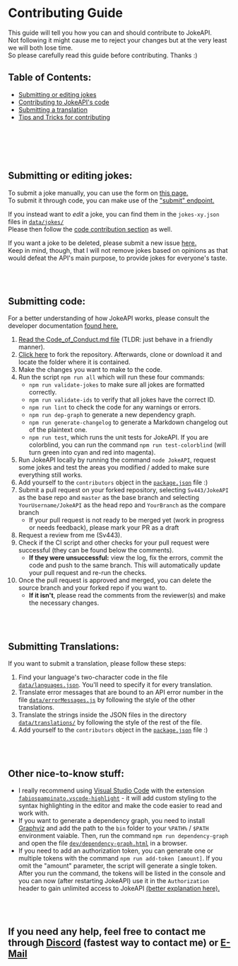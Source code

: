 # Contributing Guide
This guide will tell you how you can and should contribute to JokeAPI.  
Not following it might cause me to reject your changes but at the very least we will both lose time.  
So please carefully read this guide before contributing. Thanks :)

## Table of Contents:
- [Submitting or editing jokes](#submitting-or-editing-jokes)
- [Contributing to JokeAPI's code](#submitting-code)
- [Submitting a translation](#submitting-translations)
- [Tips and Tricks for contributing](#other-nice-to-know-stuff)

<br><br><br><br>

## Submitting or editing jokes:
To submit a joke manually, you can use the form on [this page.](https://v2.jokeapi.dev/#submit)  
To submit it through code, you can make use of the ["submit" endpoint.](https://v2.jokeapi.dev/#submit-endpoint)  
  
If you instead want to *edit* a joke, you can find them in the `jokes-xy.json` files in [`data/jokes/`](../data/jokes/)  
Please then follow the [code contribution section](#submitting-code) as well.  
  
If you want a joke to be deleted, please submit a new issue [here.](https://github.com/Sv443/JokeAPI/issues/new?assignees=Sv443&labels=%E2%9D%97+reported+joke&template=report-a-joke.md&title=)  
Keep in mind, though, that I will not remove jokes based on opinions as that would defeat the API's main purpose, to provide jokes for everyone's taste.  

<br><br>

## Submitting code:
For a better understanding of how JokeAPI works, please consult the developer documentation [found here.](../dev/docs/home.md#readme)

1. [Read the Code_of_Conduct.md file](./Code_of_Conduct.md) (TLDR: just behave in a friendly manner).
2. [Click here](https://github.com/Sv443/JokeAPI/fork) to fork the repository. Afterwards, clone or download it and locate the folder where it is contained.
3. Make the changes you want to make to the code.
4. Run the script `npm run all` which will run these four commands:
    - `npm run validate-jokes` to make sure all jokes are formatted correctly.
    - `npm run validate-ids` to verify that all jokes have the correct ID.
    - `npm run lint` to check the code for any warnings or errors.
    - `npm run dep-graph` to generate a new dependency graph.
    - `npm run generate-changelog` to generate a Markdown changelog out of the plaintext one.
    - `npm run test`, which runs the unit tests for JokeAPI. If you are colorblind, you can run the command `npm run test-colorblind` (will turn green into cyan and red into magenta).
5. Run JokeAPI locally by running the command `node JokeAPI`, request some jokes and test the areas you modified / added to make sure everything still works.
6. Add yourself to the `contributors` object in the [`package.json`](../package.json) file :)
    <!-- - **If it doesn't exist or is empty** please add it using the second format on [this website](https://flaviocopes.com/package-json/#contributors) -->
7. Submit a pull request on your forked repository, selecting `Sv443/JokeAPI` as the base repo and `master` as the base branch and selecting `YourUsername/JokeAPI` as the head repo and `YourBranch` as the compare branch
    - If your pull request is not ready to be merged yet (work in progress or needs feedback), please mark your PR as a draft
8. Request a review from me (Sv443).
9. Check if the CI script and other checks for your pull request were successful (they can be found below the comments).
    - **If they were unsuccessful:** view the log, fix the errors, commit the code and push to the same branch. This will automatically update your pull request and re-run the checks.
10. Once the pull request is approved and merged, you can delete the source branch and your forked repo if you want to.  
    - **If it isn't**, please read the comments from the reviewer(s) and make the necessary changes.
  
<br><br>

## Submitting Translations:
If you want to submit a translation, please follow these steps:  
1. Find your language's two-character code in the file [`data/languages.json`](../data/languages.json). You'll need to specify it for every translation.
2. Translate error messages that are bound to an API error number in the file [`data/errorMessages.js`](../data/errorMessages.js) by following the style of the other translations.
3. Translate the strings inside the JSON files in the directory [`data/translations/`](../data/translations/) by following the style of the rest of the file.
4. Add yourself to the `contributors` object in the [`package.json`](../package.json) file :)

<br><br>

## Other nice-to-know stuff:
- I really recommend using [Visual Studio Code](https://code.visualstudio.com/) with the extension [`fabiospampinato.vscode-highlight`](https://marketplace.visualstudio.com/items?itemName=fabiospampinato.vscode-highlight) - it will add custom styling to the syntax highlighting in the editor and make the code easier to read and work with.  
- If you want to generate a dependency graph, you need to install [Graphviz](https://graphviz.gitlab.io/download/) and add the path to the `bin` folder to your `%PATH%` / `$PATH` environment vaiable. Then, run the command `npm run dependency-graph` and open the file [`dev/dependency-graph.html`](../dev/dependency-graph.html) in a browser.  
- If you need to add an authorization token, you can generate one or multiple tokens with the command `npm run add-token [amount]`. If you omit the "amount" parameter, the script will generate a single token. After you run the command, the tokens will be listed in the console and you can now (after restarting JokeAPI) use it in the `Authorization` header to gain unlimited access to JokeAPI [(better explanation here).](https://jokeapi.dev/#api-tokens)  

<br><br>

## If you need any help, feel free to contact me through [Discord](https://sv443.net/discord) (fastest way to contact me) or [E-Mail](mailto:contact@sv443.net?subject=Questions%20about%20contributing%20to%20JokeAPI)

